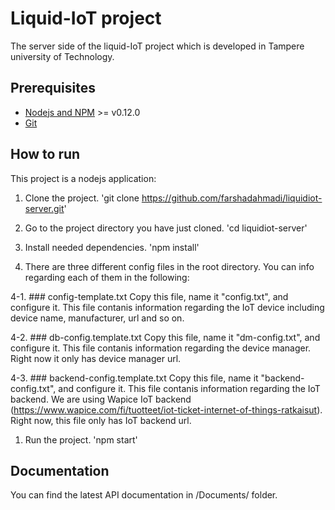 # Liquid-IoT project

The server side of the liquid-IoT project which is developed in Tampere university of Technology.

## Prerequisites

- [Nodejs and NPM](nodejs.org) >= v0.12.0
- [Git](https://git-scm.com/)

## How to run

This project is a nodejs application:

1. Clone the project. 'git clone https://github.com/farshadahmadi/liquidiot-server.git'

1. Go to the project directory you have just cloned. 'cd liquidiot-server'

1. Install needed dependencies. 'npm install'

1. There are three different config files in the root directory. You can info regarding each of them in the following:

  4-1. ### config-template.txt 
  Copy this file, name it "config.txt", and configure it. This file contanis information regarding the IoT device including device name, manufacturer, url and so on.
  
  4-2. ### db-config.template.txt
  Copy this file, name it "dm-config.txt", and configure it. This file contanis information regarding the device manager. Right now it only has device manager url.
  
  4-3. ### backend-config.template.txt
  Copy this file, name it "backend-config.txt", and configure it. This file contanis information regarding the IoT backend. We are using Wapice IoT backend (https://www.wapice.com/fi/tuotteet/iot-ticket-internet-of-things-ratkaisut). Right now, this file only has IoT backend url.

1. Run the project. 'npm start'


## Documentation

You can find the latest API documentation in /Documents/ folder.
